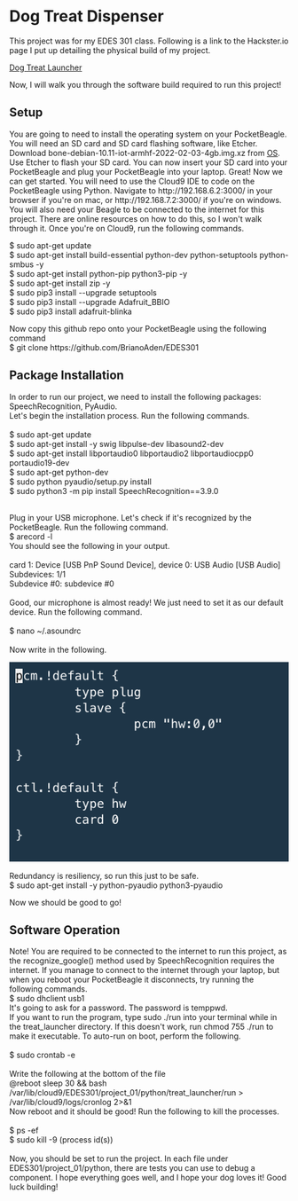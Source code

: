 <h1>Dog Treat Dispenser</h1>
<p> This project was for my EDES 301 class. Following is a link to the Hackster.io page I put up detailing the physical build of my project.</p>
<a href="https://www.hackster.io/aden-briano/edes301-dog-treat-launcher-bcfb15">Dog Treat Launcher</a>
<p> Now, I will walk you through the software build required to run this project!</p> 


<h2> Setup </h2>
<p> You are going to need to install the operating system on your PocketBeagle. You will need an SD card and SD card flashing software, like Etcher. 
Download bone-debian-10.11-iot-armhf-2022-02-03-4gb.img.xz from <a href="https://rcn-ee.com/rootfs/bb.org/testing/2022-02-03/buster-iot/">OS</a>. 
Use Etcher to flash your SD card. You can now insert your SD card into your PocketBeagle and plug your PocketBeagle into your laptop. 
Great! Now we can get started. You will need to use the Cloud9 IDE to code on the PocketBeagle using Python. Navigate to http://192.168.6.2:3000/ 
in your browser if you're on mac, or http://192.168.7.2:3000/ if you're on windows. You will also need your Beagle to be connected to the internet for this project. 
There are online resources on how to do this, so I won't walk through it. Once you're on Cloud9, run the following commands.</p>
<p>
                                            $ sudo apt-get update <br>
                                            $ sudo apt-get install build-essential python-dev python-setuptools python-smbus -y <br>
                                            $ sudo apt-get install python-pip python3-pip -y <br>
                                            $ sudo apt-get install zip -y <br>
                                            $ sudo pip3 install --upgrade setuptools <br>
                                            $ sudo pip3 install --upgrade Adafruit_BBIO <br>
                                            $ sudo pip3 install adafruit-blinka <br>
</p>
<p>
Now copy this github repo onto your PocketBeagle using the following command <br>
                                            $ git clone https://github.com/BrianoAden/EDES301 <br>
<h2> Package Installation </h2>
In order to run our project, we need to install the following packages: SpeechRecognition, PyAudio. <br> Let's begin the installation process. Run the following commands. <br>
<br>
$ sudo apt-get update <br>
$ sudo apt-get install -y swig libpulse-dev libasound2-dev <br>
$ sudo apt-get install libportaudio0 libportaudio2 libportaudiocpp0 portaudio19-dev <br>
$ sudo apt-get python-dev <br>
$ sudo python pyaudio/setup.py install <br>
$ sudo python3 -m pip install SpeechRecognition==3.9.0 <br>
<br>

Plug in your USB microphone. Let's check if it's recognized by the PocketBeagle. Run the following command. <br>
$ arecord -l <br>
You should see the following in your output. <br>
<br>
card 1: Device [USB PnP Sound Device], device 0: USB Audio [USB Audio] <br>
  Subdevices: 1/1 <br>
  Subdevice #0: subdevice #0 <br>
<br>
Good, our microphone is almost ready! We just need to set it as our default device. Run the following command. <br>
<br>
$ nano ~/.asoundrc <br>
<br>
Now write in the following. <br>

<img src="nano.png" alt="nano image"> <br>

Redundancy is resiliency, so run this just to be safe. <br>
$ sudo apt-get install -y python-pyaudio python3-pyaudio <br>

Now we should be good to go!
</p>
<h2> Software Operation </h2>
Note! You are required to be connected to the internet to run this project, as the recognize_google() method used by SpeechRecognition requires the internet.
If you manage to connect to the internet through your laptop, but when you reboot your PocketBeagle it disconnects, try running the following commands. <br>
$ sudo dhclient usb1 <br>
It's going to ask for a password. The password is temppwd. <br>
If you want to run the program, type sudo ./run into your terminal while in the treat_launcher directory. If this doesn't work, run chmod 755 ./run
to make it executable. To auto-run on boot, perform the following. <br>
<br>
$ sudo crontab -e <br>
<br>
Write the following at the bottom of the file <br>
@reboot sleep 30 && bash /var/lib/cloud9/EDES301/project_01/python/treat_launcher/run > /var/lib/cloud9/logs/cronlog 2>&1<br>
Now reboot and it should be good! Run the following to kill the processes. <br>
<br>
$ ps -ef <br>
$ sudo kill -9 (process id(s)) <br>
<br>
Now, you should be set to run the project. In each file under EDES301/project_01/python, there are tests you can use to debug a component.
I hope everything goes well, and I hope your dog loves it! Good luck building!